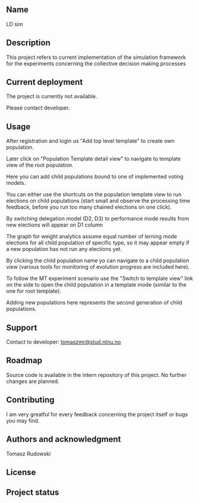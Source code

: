 ## Name
LD sim

## Description
This project refers to current implementation of the simulation framework for the experiments concerning the collective decision making processes

## Current deployment
The project is currently not available.

Please contact developer.

## Usage

After registration and login us "Add top level template" to create own population.

Later click on "Population Template detail view" to navigate to template view of the root population.

Here you can add child populations bound to one of implemented voting models.

You can either use the shortcuts on the population template view to run elections on child populations (start small and observe the processing time feedback, before you run too many chained elections on one click).

By switching delegation model (D2, D3) to performance mode results from new elections will appear on D1 column

The graph for weight analytics assume equal number of lerning mode elections for all child population of specific type, so it may appear empty if a new population has not run any elections yet.

By clicking the child population name yo can navigate to a child population view (various tools for monitoring of evolution progress are included here).

To follow the MT experiment scenario use the "Switch to template view" link on the side to open the child population in a template mode (similar to the one for root template).

Adding new populations here represents the second generation of child populations.

## Support
Contact to developer: tomaszmr@stud.ntnu.no

## Roadmap

Source code is available in the intern repository of this project.
No further changes are planned.

## Contributing

I am very greatful for every feedback concerning the project itself or bugs you may find.

## Authors and acknowledgment
Tomasz Rudowski

## License

## Project status

